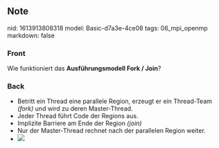 ## Note
nid: 1613913808318
model: Basic-d7a3e-4ce08
tags: 06_mpi_openmp
markdown: false

### Front
Wie funktioniert das <b>Ausführungsmodell Fork / Join</b>?

### Back
<div>
<div><ul>
<li>Betritt ein Thread eine parallele Region, erzeugt er ein Thread-Team <em>(fork)</em> und wird zu deren Master-Thread.</li>
<li>Jeder Thread führt Code der Regions aus.</li>
<li>Implizite Barriere am Ende der Region <em>(join)</em></li>
<li>Nur der Master-Thread rechnet nach der parallelen Region weiter.</li><li><img src="paste-8f4a28c393446270a7a008cacc0a70d7a22159a6.jpg">
</li>
</ul>
</div></div>
